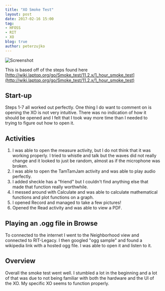 ```yaml
---
title: "XO Smoke Test"
layout: post
date: 2017-02-16 15:00
tag:
- HFOSS
- RIT
- XO
blog: true
author: peterzujko
---
```

![Screenshot](http://one.laptop.org/sites/default/files/hardware-left-side-view.png)


This is based off of the steps found here [http://wiki.laptop.org/go/Smoke_test/11.2.x/1_hour_smoke_test](http://wiki.laptop.org/go/Smoke_test/11.2.x/1_hour_smoke_test)

## Start-up
Steps 1-7 all worked out perfectly. One thing I do want to comment on is opening the XO is not very intuitive. There was no indication of how it should be opened and I felt that I took way more time than I needed to trying to figure out how to open it.

## Activities
1. I was able to open the measure activity, but I do not think that it was working properly. I tried to whistle and talk but the waves did not really change and it looked to just be random, almost as if the microphone was broken.
2. I was able to open the TamTamJam activity and was able to play audio perfectly.
3. I added sheckle has a "friend" but I couldn't find anything else that made that function really worthwhile.
4. I messed around with Calculate and was able to calculate mathematical functions and plot functions on a graph.
5. I opened Record and managed to take a few pictures!
6. Opened the Read activity and was able to view a PDF.

## Playing an .ogg file in Browse
To connected to the internet I went to the Neighborhood view and connected to RIT-Legacy. I then googled "ogg sample" and found a wikipedia link with a hosted ogg file. I was able to open it and listen to it.

## Overview
Overall the smoke test went well. I stumbled a lot in the beginning and a lot of that was due to not being familiar with both the hardware and the UI of the XO. My specific XO seems to function properly. 
